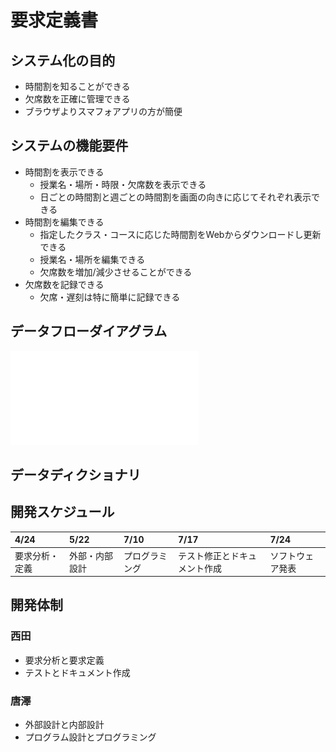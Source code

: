 # 要求定義書

## システム化の目的

- 時間割を知ることができる
- 欠席数を正確に管理できる
- ブラウザよりスマフォアプリの方が簡便

## システムの機能要件

- 時間割を表示できる
	- 授業名・場所・時限・欠席数を表示できる
	- 日ごとの時間割と週ごとの時間割を画面の向きに応じてそれぞれ表示できる
- 時間割を編集できる
	- 指定したクラス・コースに応じた時間割をWebからダウンロードし更新できる
	- 授業名・場所を編集できる
	- 欠席数を増加/減少させることができる
- 欠席数を記録できる
	- 欠席・遅刻は特に簡単に記録できる

## データフローダイアグラム

![DFD](./DFD.pdf)

## データディクショナリ

## 開発スケジュール

| 4/24 | 5/22 | 7/10 | 7/17 | 7/24 |
|:--|:--|:--|:--|:--|
| 要求分析・定義 | 外部・内部設計 | プログラミング | テスト修正とドキュメント作成 | ソフトウェア発表 |

## 開発体制

### 西田

- 要求分析と要求定義
- テストとドキュメント作成

### 唐澤

- 外部設計と内部設計
- プログラム設計とプログラミング

